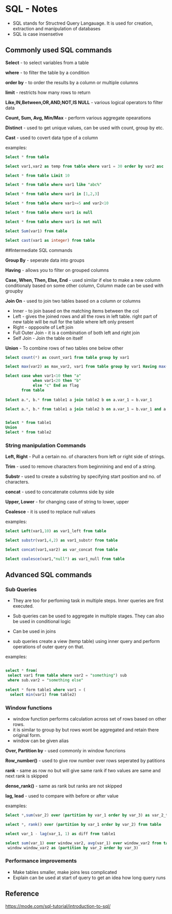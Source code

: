 # SQL - Notes

* SQL stands for Structred Query Langauage. It is used for creation, extraction and manipulation of databases
* SQL is case insensetive


## Commonly used SQL commands

**Select** - to select variables from a table

**where** - to filter the table by a condition

**order by** - to order the results by a column or multiple columns

**limit** - restricts how many rows to return

**Like,IN,Between,OR,AND,NOT,IS NULL** - various logical operators to filter data

**Count, Sum, Avg, Min/Max** - perform various aggregate opearations

**Distinct** - used to get unique values, can be used with count, group by etc.

**Cast** - used to covert data type of a column



examples:

```sql
Select * from table

Select var1,var2 as temp from table where var1 = 30 order by var2 asc

Select * from table Limit 10

Select * from table where var1 like "abc%"

Select * from table where var1 in [1,2,3]

Select * from table where var1>=5 and var2<10

Select * from table where var1 is null

Select * from table where var1 is not null

Select Sum(var1) from table

Select cast(var1 as integer) from table 

```

##Intermediate SQL commands

**Group By** - seperate data into groups

**Having** - allows you to filter on grouped columns

**Case, When, Then, Else, End** - used similar if else  to make a new column conditionaly based on some other column, Column made can be used with groupby

**Join On** - used to join two tables based on a column or columns
  * Inner - to join based on the matching items between the col
  * Left - gives the joined rows and all the rows in left table. right part of new table will be null for the table where left only present
  * Right - oppposite of Left join
  * Full Outer Join - it is a combination of both left and right join
  * Self Join - Join the table on itself
  
**Union** - To combine rows of two tables one below other



```sql
Select count(*) as count_var1 from table group by var1

Select max(var2) as max_var2, var1 from table group by var1 Having max(var2) <10

Select case when var1<10 then "a"
            when var1<20 then "b"
            else "c" End as flag
       from table
  
Select a.*, b.* from table1 a join table2 b on a.var_1 = b.var_1

Select a.*, b.* from table1 a join table2 b on a.var_1 = b.var_1 and a.var_2 = b.var_2


Select * from table1
Union
Select * from table2

```
### String manipulation Commands

**Left, Right** - Pull a certain no. of characters from left or right side of strings.

**Trim** - used to remove characters from beginnining and end of a string.

**Substr** - used to create a substring by specifying start position and no. of characters.

**concat** - used to concatenate columns side by side

**Upper, Lower** - for changing case of string to lower, upper

**Coalesce** - it is used to replace null values

examples:
```sql
Select Left(var1,10) as var1_left from table

Select substr(var1,4,2) as var1_substr from table

Select concat(var1,var2) as var_concat from table

Select coalesce(var1,"null") as var1_null from table

```

## Advanced SQL commands

### Sub Queries
* They are too for perfoming task in multiple steps. Inner queries are first executed.

* Sub queries can be used to aggregate in multiple stages. They can also be used in conditional logic 

* Can be used in joins

* sub queries create a view (temp table) using inner query and perform operations of outer query on that.

examples:
```sql

select * from(
 select var1 from table where var2 = "something") sub
 where sub.var2 = "something else"
 
select * form table1 where var1 = (
  select min(var1) from table2)
 ```
 
### Window functions
* window function performs calculation across set of rows based on other rows.
* it is similar to group by but rows wont be aggregated and retain there original form.
* window can be given alias

**Over, Partition by** - used commonly in window funcrions

**Row_number()** - used to give row number over rows seperated by patitions

**rank** - same as row no but will give same rank if two values are same and next rank is skipped

**dense_rank()** - same as rank but ranks are not skipped

**lag, lead** - used to compare with before or after value

examples:
```sql
Select *,sum(var_2) over (partition by var_1 order by var_3) as var_2_total from table

select *, rank() over (partition by var_1 order by var_2) from table

select var_1 - lag(var_1, 1) as diff from table1

select sum(var_1) over window_var2, avg(var_1) over window_var2 from table
 window window_var2 as (partition by var_2 order by var_3)

```
### Performance improvements
* Make tables smaller, make joins less complicated
* Explain can be used at start of query to get an idea how long query runs


## Reference
https://mode.com/sql-tutorial/introduction-to-sql/




